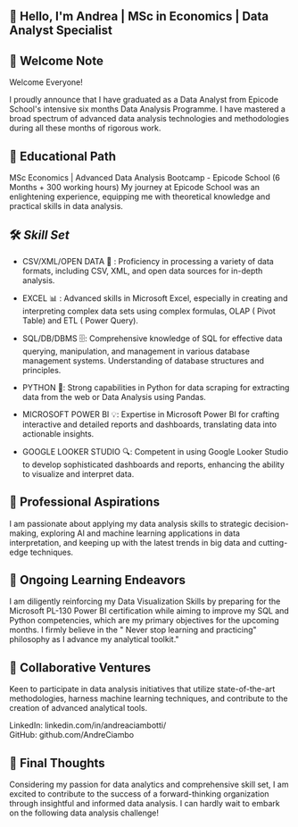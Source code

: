 ## 👋 Hello, I'm Andrea | MSc in Economics | Data Analyst Specialist


## 🚀 Welcome Note
Welcome Everyone!

I proudly announce that I have graduated as a Data Analyst from Epicode School's intensive six months Data Analysis Programme. I have mastered a broad spectrum of advanced data analysis technologies and methodologies during all these months of rigorous work.


## 💼 Educational Path

MSc Economics | Advanced Data Analysis Bootcamp - Epicode School  (6 Months + 300 working hours)
My journey at Epicode School was an enlightening experience, equipping me with theoretical knowledge and practical skills in data analysis.


## 🛠️ *Skill Set*

* CSV/XML/OPEN DATA 🔄 : Proficiency in processing a variety of data formats, including CSV, XML, and open data sources for in-depth analysis.

* EXCEL 📊 : Advanced skills in Microsoft Excel, especially in creating and interpreting complex data sets using complex formulas, OLAP ( Pivot Table) and ETL ( Power Query).  

* SQL/DB/DBMS 🗄️: Comprehensive knowledge of SQL for effective data querying, manipulation, and management in various database management systems. Understanding of database structures and principles.

* PYTHON 🐍:  Strong capabilities in Python for data scraping for extracting data from the web or Data Analysis using Pandas.

* MICROSOFT POWER BI 💡:  Expertise in Microsoft Power BI for crafting interactive and detailed reports and dashboards, translating data into actionable insights.

* GOOGLE LOOKER STUDIO 🔍:  Competent in using Google Looker Studio to develop sophisticated dashboards and reports, enhancing the ability to visualize and interpret data.


## 👀 Professional Aspirations

I am passionate about applying my data analysis skills to strategic decision-making, exploring AI and machine learning applications in data interpretation, and keeping up with the latest trends in big data and cutting-edge techniques.

## 🌱 Ongoing Learning Endeavors

I am diligently reinforcing my Data Visualization Skills by preparing for the Microsoft PL-130 Power BI certification while aiming to improve my SQL and Python competencies, which are my primary objectives for the upcoming months. I firmly believe in the " Never stop learning and practicing" philosophy as I advance my analytical toolkit."


## 💞️ Collaborative Ventures

Keen to participate in data analysis initiatives that utilize state-of-the-art methodologies, harness machine learning techniques, and contribute to the creation of advanced analytical tools.

LinkedIn: linkedin.com/in/andreaciambotti/  
GitHub: github.com/AndreCiambo

## 🌟 Final Thoughts

Considering my passion for data analytics and comprehensive skill set, I am excited to contribute to the success of a forward-thinking organization through insightful and informed data analysis. I can hardly wait to embark on the following data analysis challenge!

